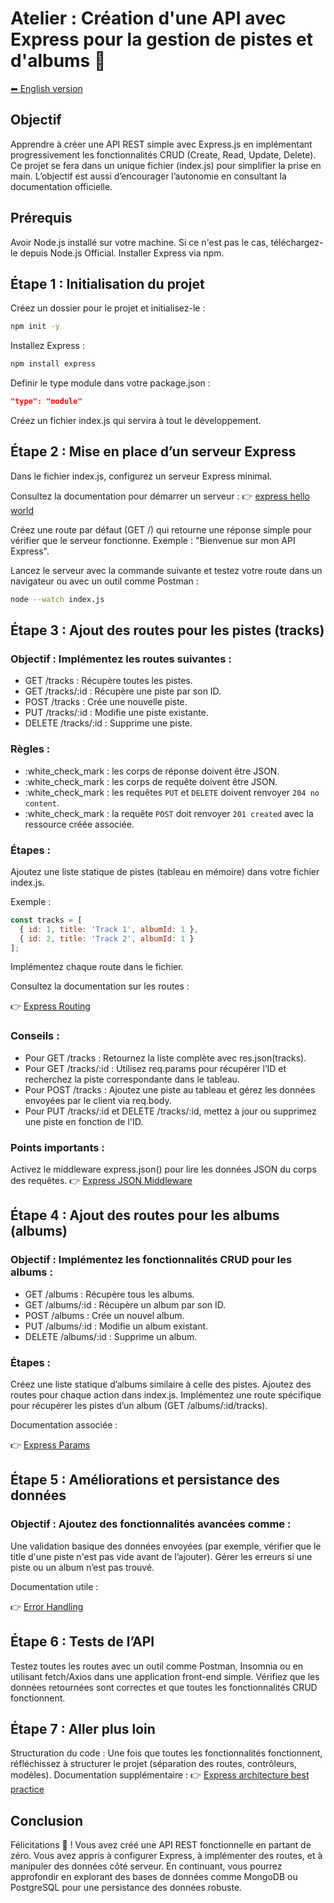 # Atelier : Création d'une API avec Express pour la gestion de pistes et d'albums 🎵

[⬅ English version](./README)

## Objectif
Apprendre à créer une API REST simple avec Express.js en implémentant progressivement les fonctionnalités CRUD (Create, Read, Update, Delete). Ce projet se fera dans un unique fichier (index.js) pour simplifier la prise en main. L’objectif est aussi d’encourager l’autonomie en consultant la documentation officielle.

## Prérequis
Avoir Node.js installé sur votre machine. Si ce n'est pas le cas, téléchargez-le depuis Node.js Official.
Installer Express via npm.


## Étape 1 : Initialisation du projet
Créez un dossier pour le projet et initialisez-le :

```bash
npm init -y
```

Installez Express :

```bash
npm install express
```

Definir le type module dans votre package.json :
```json
"type": "module"
```


Créez un fichier index.js qui servira à tout le développement.

## Étape 2 : Mise en place d’un serveur Express
Dans le fichier index.js, configurez un serveur Express minimal.

Consultez la documentation pour démarrer un serveur :
👉 [express hello world](https://expressjs.com/en/starter/hello-world.html)

Créez une route par défaut (GET /) qui retourne une réponse simple pour vérifier que le serveur fonctionne.
Exemple : "Bienvenue sur mon API Express".

Lancez le serveur avec la commande suivante et testez votre route dans un navigateur ou avec un outil comme Postman :

```bash
node --watch index.js
```

## Étape 3 : Ajout des routes pour les pistes (tracks)

### Objectif : Implémentez les routes suivantes :

- GET /tracks : Récupère toutes les pistes.
- GET /tracks/:id : Récupère une piste par son ID.
- POST /tracks : Crée une nouvelle piste.
- PUT /tracks/:id : Modifie une piste existante.
- DELETE /tracks/:id : Supprime une piste.

### Règles :

- :white_check_mark : les corps de réponse doivent être JSON.
- :white_check_mark : les corps de requête doivent être JSON.
- :white_check_mark : les requêtes `PUT` et `DELETE` doivent renvoyer `204 no content`.
- :white_check_mark : la requête `POST` doit renvoyer `201 created` avec la ressource créée associée.

### Étapes :

Ajoutez une liste statique de pistes (tableau en mémoire) dans votre fichier index.js.

Exemple :

```js
const tracks = [
  { id: 1, title: 'Track 1', albumId: 1 },
  { id: 2, title: 'Track 2', albumId: 1 }
];
```

Implémentez chaque route dans le fichier.

Consultez la documentation sur les routes :

👉 [Express Routing](https://expressjs.com/en/guide/routing.html)

### Conseils :

- Pour GET /tracks : Retournez la liste complète avec res.json(tracks).
- Pour GET /tracks/:id : Utilisez req.params pour récupérer l’ID et recherchez la piste correspondante dans le tableau.
- Pour POST /tracks : Ajoutez une piste au tableau et gérez les données envoyées par le client via req.body.
- Pour PUT /tracks/:id et DELETE /tracks/:id, mettez à jour ou supprimez une piste en fonction de l'ID.

### Points importants :

Activez le middleware express.json() pour lire les données JSON du corps des requêtes.
👉 [Express JSON Middleware](https://masteringjs.io/tutorials/express/express-json)

## Étape 4 : Ajout des routes pour les albums (albums)

### Objectif : Implémentez les fonctionnalités CRUD pour les albums :

- GET /albums : Récupère tous les albums.
- GET /albums/:id : Récupère un album par son ID.
- POST /albums : Crée un nouvel album.
- PUT /albums/:id : Modifie un album existant.
- DELETE /albums/:id : Supprime un album.

### Étapes :

Créez une liste statique d’albums similaire à celle des pistes.
Ajoutez des routes pour chaque action dans index.js.
Implémentez une route spécifique pour récupérer les pistes d’un album (GET /albums/:id/tracks).

Documentation associée :

👉 [Express Params](https://dev.to/ericlecodeur/nodejs-express-partie-2-route-parameters-3n12)

## Étape 5 : Améliorations et persistance des données

### Objectif : Ajoutez des fonctionnalités avancées comme :

Une validation basique des données envoyées (par exemple, vérifier que le title d'une piste n'est pas vide avant de l’ajouter).
Gérer les erreurs si une piste ou un album n’est pas trouvé.

Documentation utile :

👉 [Error Handling](https://dev.to/srishtikprasad/error-handling-with-express-40pk)

## Étape 6 : Tests de l’API
Testez toutes les routes avec un outil comme Postman, Insomnia ou en utilisant fetch/Axios dans une application front-end simple.
Vérifiez que les données retournées sont correctes et que toutes les fonctionnalités CRUD fonctionnent.

## Étape 7 : Aller plus loin
Structuration du code : Une fois que toutes les fonctionnalités fonctionnent, réfléchissez à structurer le projet (séparation des routes, contrôleurs, modèles).
Documentation supplémentaire :
👉 [Express architecture best practice](https://blog.treblle.com/egergr/)

## Conclusion
Félicitations 🎉 ! Vous avez créé une API REST fonctionnelle en partant de zéro. Vous avez appris à configurer Express, à implémenter des routes, et à manipuler des données côté serveur. En continuant, vous pourrez approfondir en explorant des bases de données comme MongoDB ou PostgreSQL pour une persistance des données robuste.
